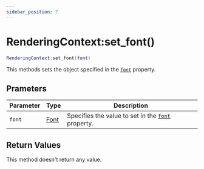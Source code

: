 ```yaml
---
sidebar_position: 7
---
```


# RenderingContext:set_font()
```lua
RenderingContext:set_font(font)
```
This methods sets the object specified in the [`font`](/libs/graphics/RenderingContext/RenderingContext_font) property.

## Prameters
|Parameter|Type|Description|
|-|-|-|
|`font`|[Font](/guide/graphics#font)|Specifies the value to set in the [`font`](/libs/graphics/RenderingContext/RenderingContext_font) property.

## Return Values
This method doesn't return any value.